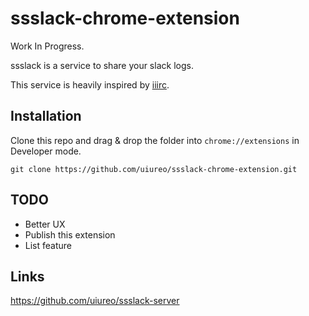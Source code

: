 # ssslack-chrome-extension
Work In Progress.

ssslack is a service to share your slack logs.

This service is heavily inspired by [iiirc](http://iiirc.org/).

## Installation
Clone this repo and drag & drop the folder into `chrome://extensions` in Developer mode.

```
git clone https://github.com/uiureo/ssslack-chrome-extension.git
```


## TODO
- Better UX
- Publish this extension
- List feature

## Links
https://github.com/uiureo/ssslack-server
